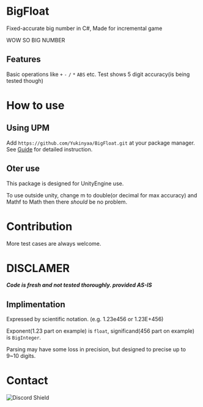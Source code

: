 # BigFloat
Fixed-accurate big number in C#, Made for incremental game

WOW SO BIG NUMBER

## Features
Basic operations like `+` `-` `/` `*` `ABS` etc.
Test shows 5 digit accuracy(is being tested though)

# How to use

## Using UPM
Add `https://github.com/Yukinyaa/BigFloat.git` at your package manager.
See [Guide](https://docs.unity3d.com/Manual/upm-ui-giturl.html) for detailed instruction.

## Oter use
This package is designed for UnityEngine use.

To use outside unity, change m to double(or decimal for max accuracy) and Mathf to Math then there *should* be no problem.

# Contribution
More test cases are always welcome.

# DISCLAMER
***Code is fresh and not tested thoroughly. provided AS-IS***

## Implimentation
Expressed by scientific notation. (e.g. 1.23e456 or 1.23E+456) 

Exponent(1.23 part on example) is `float`,  significand(456 part on example) is `BigInteger`.

Parsing may have some loss in precision, but designed to precise up to 9~10 digits.

# Contact
![Discord Shield](https://discordapp.com/api/guilds/884039953611362346/widget.png?style=banner2)

